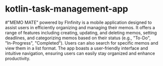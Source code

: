 # kotlin-task-management-app
#"MEMO MATE" powered by FInfinity is a mobile application designed to assist users in efficiently organizing and managing their memos. It offers a range of features including creating, updating, and deleting memos, setting deadlines, and categorizing memos based on their status (e.g., "To-Do", "In-Progress", "Completed"). Users can also search for specific memos and view them in a list format. The app boasts a user-friendly interface and intuitive navigation, ensuring users can easily stay organized and enhance productivity.

